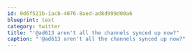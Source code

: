 ```yaml
---
id: 0d6f521b-1ac8-4076-8aed-ad8d999d00a6
blueprint: text
category: twitter
title: "'@ad613 aren't all the channels synced up now?"
caption: "'@ad613 aren't all the channels synced up now?"
---
```

